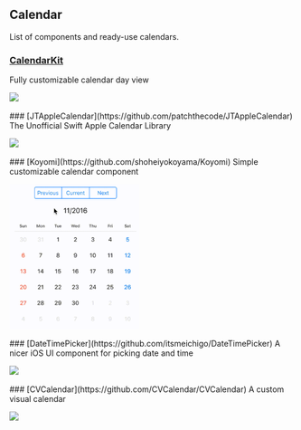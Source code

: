 ## Calendar

List of components and ready-use calendars.
### [CalendarKit](https://github.com/richardtop/CalendarKit)
Fully customizable calendar day view
<p float="left">
<img src="https://user-images.githubusercontent.com/8013017/30786599-1a05d3b0-a181-11e7-81fa-db6c7044bfa1.jpg" width="230">
</p>### [JTAppleCalendar](https://github.com/patchthecode/JTAppleCalendar)
The Unofficial Swift Apple Calendar Library
<p float="left">
<img src="https://cloud.githubusercontent.com/assets/2439146/20638185/d708d542-b353-11e6-8119-fa36c11b66cb.gif" width="230">
</p>### [Koyomi](https://github.com/shoheiyokoyama/Koyomi)
Simple customizable calendar component
<p float="left">
<img src="https://raw.githubusercontent.com/shoheiyokoyama/Assets/master/Koyomi/demo-example.gif" width="230">
</p>### [DateTimePicker](https://github.com/itsmeichigo/DateTimePicker)
A nicer iOS UI component for picking date and time
<p float="left">
<img src="https://raw.githubusercontent.com/itsmeichigo/DateTimePicker/master/screenshot.png" width="230">
</p>### [CVCalendar](https://github.com/CVCalendar/CVCalendar)
A custom visual calendar
<p float="left">
<img src="https://raw.githubusercontent.com/CVCalendar/CVCalendar/master/Screenshots/Demo_grey.gif" width="230">
</p>
